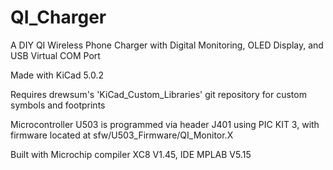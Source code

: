 # QI_Charger

A DIY QI Wireless Phone Charger with Digital Monitoring, OLED Display, and USB Virtual COM Port

Made with KiCad 5.0.2

Requires drewsum's 'KiCad_Custom_Libraries' git repository for custom symbols and footprints

Microcontroller U503 is programmed via header J401 using PIC KIT 3, with firmware located at sfw/U503_Firmware/QI_Monitor.X

Built with Microchip compiler XC8 V1.45, IDE MPLAB V5.15

